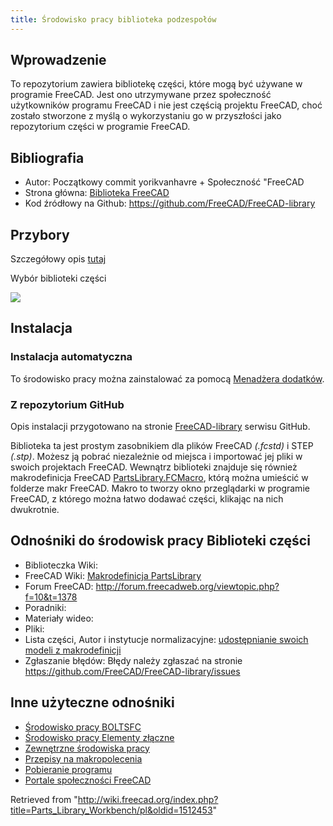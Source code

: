 ```yaml
---
title: Środowisko pracy biblioteka podzespołów
---
```

## Wprowadzenie

To repozytorium zawiera bibliotekę części, które mogą być używane w programie FreeCAD. Jest ono utrzymywane przez społeczność użytkowników programu FreeCAD i nie jest częścią projektu FreeCAD, choć zostało stworzone z myślą o wykorzystaniu go w przyszłości jako repozytorium części w programie FreeCAD.

## Bibliografia

* Autor: Początkowy commit yorikvanhavre + Społeczność "FreeCAD
* Strona główna: [Biblioteka FreeCAD](https://github.com/FreeCAD/FreeCAD-library)
* Kod źródłowy na Github: <https://github.com/FreeCAD/FreeCAD-library>

## Przybory

Szczegółowy opis [tutaj](https://github.com/FreeCAD/FreeCAD-library?tab=readme-ov-file#usage)

Wybór biblioteki części

![](/images/PatsLibrary-selector.png)

## Instalacja

### Instalacja automatyczna

To środowisko pracy można zainstalować za pomocą [Menadżera dodatków](/Std_AddonMgr/pl "Std AddonMgr/pl").

### Z repozytorium GitHub

Opis instalacji przygotowano na stronie [FreeCAD-library](https://github.com/FreeCAD/FreeCAD-library) serwisu GitHub.

Biblioteka ta jest prostym zasobnikiem dla plików FreeCAD *(.fcstd)* i STEP *(.stp)*. Możesz ją pobrać niezależnie od miejsca i importować jej pliki w swoich projektach FreeCAD. Wewnątrz biblioteki znajduje się również makrodefinicja FreeCAD [PartsLibrary.FCMacro](/Macro_PartsLibrary/pl "Macro PartsLibrary/pl"), którą można umieścić w folderze makr FreeCAD. Makro to tworzy okno przeglądarki w programie FreeCAD, z którego można łatwo dodawać części, klikając na nich dwukrotnie.

## Odnośniki do środowisk pracy Biblioteki części

* Biblioteczka Wiki:
* FreeCAD Wiki: [Makrodefinicja PartsLibrary](/Macro_PartsLibrary/pl "Macro PartsLibrary/pl")
* Forum FreeCAD: <http://forum.freecadweb.org/viewtopic.php?f=10&t=1378>
* Poradniki:
* Materiały wideo:
* Pliki:
* Lista części, Autor i instytucje normalizacyjne: [udostępnianie swoich modeli z makrodefinicji](https://github.com/FreeCAD/FreeCAD-library#sharing-your-models-from-the-macro)
* Zgłaszanie błędów: Błędy należy zgłaszać na stronie <https://github.com/FreeCAD/FreeCAD-library/issues>

## Inne użyteczne odnośniki

* [Środowisko pracy BOLTSFC](/BOLTSFC_Workbench/pl "BOLTSFC Workbench/pl")
* [Środowisko pracy Elementy złączne](/Fasteners_Workbench/pl "Fasteners Workbench/pl")
* [Zewnętrzne środowiska pracy](/index.php?title=Zewn%C4%99trzne_sto%C5%82y_warsztatowe&action=edit&redlink=1 "Zewnętrzne stoły warsztatowe (page does not exist)")
* [Przepisy na makropolecenia](/Macros_recipes/pl "Macros recipes/pl")
* [Pobieranie programu](/Download/pl "Download/pl")
* [Portale społeczności FreeCAD](/FreeCAD_Community_Portal/pl "FreeCAD Community Portal/pl")

Retrieved from "<http://wiki.freecad.org/index.php?title=Parts_Library_Workbench/pl&oldid=1512453>"